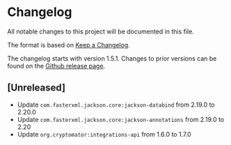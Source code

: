# Changelog

All notable changes to this project will be documented in this file.

The format is based on [Keep a Changelog](https://keepachangelog.com/en/1.1.0/).

The changelog starts with version 1.5.1.
Changes to prior versions can be found on the [Github release page](https://github.com/cryptomator/integrations-win/releases).

## [Unreleased]

* Update `com.fasterxml.jackson.core:jackson-databind` from 2.19.0 to 2.20.0
* Update `com.fasterxml.jackson.core:jackson-annotations` from 2.19.0 to 2.20
* Update `org.cryptomator:integrations-api` from 1.6.0 to 1.7.0

